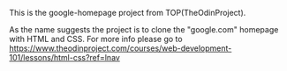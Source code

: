 This is the google-homepage project from TOP(TheOdinProject).

As the name suggests the project is to clone the "google.com" homepage with HTML and CSS.
 For more info please go to https://www.theodinproject.com/courses/web-development-101/lessons/html-css?ref=lnav